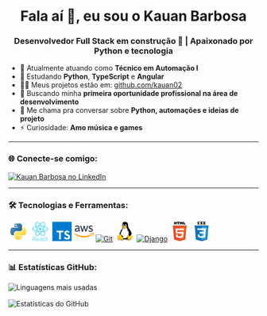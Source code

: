 <h1 align="center">Fala aí 👋, eu sou o Kauan Barbosa</h1>
<h3 align="center">Desenvolvedor Full Stack em construção 🚀 | Apaixonado por Python e tecnologia</h3>

- 🔭 Atualmente atuando como **Técnico em Automação I**
- 🌱 Estudando **Python**, **TypeScript** e **Angular**
- 👨‍💻 Meus projetos estão em: [github.com/kauan02](https://github.com/kauan02)
- 🎯 Buscando minha **primeira oportunidade profissional na área de desenvolvimento**
- 💬 Me chama pra conversar sobre **Python, automações e ideias de projeto**
- ⚡ Curiosidade: **Amo música e games**

---

<h3 align="left">🌐 Conecte-se comigo:</h3>
<p align="left">
  <a href="https://linkedin.com/in/kauan-barbosa-5b8133268/" target="_blank">
    <img align="center" src="https://raw.githubusercontent.com/rahuldkjain/github-profile-readme-generator/master/src/images/icons/Social/linked-in-alt.svg" alt="Kauan Barbosa no LinkedIn" height="30" width="40" />
  </a>
</p>

---

<h3 align="left">🛠️ Tecnologias e Ferramentas:</h3>
<p align="left">
  <a href="https://www.python.org" target="_blank"><img src="https://raw.githubusercontent.com/devicons/devicon/master/icons/python/python-original.svg" alt="Python" width="40" height="40"/></a>
  <a href="https://reactjs.org/" target="_blank"><img src="https://raw.githubusercontent.com/devicons/devicon/master/icons/react/react-original-wordmark.svg" alt="React" width="40" height="40"/></a>
  <a href="https://www.typescriptlang.org/" target="_blank"><img src="https://raw.githubusercontent.com/devicons/devicon/master/icons/typescript/typescript-original.svg" alt="TypeScript" width="40" height="40"/></a>
  <a href="https://aws.amazon.com" target="_blank"><img src="https://raw.githubusercontent.com/devicons/devicon/master/icons/amazonwebservices/amazonwebservices-original-wordmark.svg" alt="AWS" width="40" height="40"/></a>
  <a href="https://git-scm.com/" target="_blank"><img src="https://www.vectorlogo.zone/logos/git-scm/git-scm-icon.svg" alt="Git" width="40" height="40"/></a>
  <a href="https://www.linux.org/" target="_blank"><img src="https://raw.githubusercontent.com/devicons/devicon/master/icons/linux/linux-original.svg" alt="Linux" width="40" height="40"/></a>
  <a href="https://www.djangoproject.com/" target="_blank"><img src="https://cdn.worldvectorlogo.com/logos/django.svg" alt="Django" width="40" height="40"/></a>
  <a href="https://www.w3.org/html/" target="_blank"><img src="https://raw.githubusercontent.com/devicons/devicon/master/icons/html5/html5-original-wordmark.svg" alt="HTML" width="40" height="40"/></a>
  <a href="https://www.w3schools.com/css/" target="_blank"><img src="https://raw.githubusercontent.com/devicons/devicon/master/icons/css3/css3-original-wordmark.svg" alt="CSS" width="40" height="40"/></a>
</p>

---

<h3 align="left">📊 Estatísticas GitHub:</h3>
<p>
  <img align="left" src="https://github-readme-stats.vercel.app/api/top-langs?username=kauan02&show_icons=true&locale=pt-br&layout=compact" alt="Linguagens mais usadas" />
</p>
<p>&nbsp;</p>
<p>
  <img align="center" src="https://github-readme-stats.vercel.app/api?username=kauan02&show_icons=true&locale=pt-br" alt="Estatísticas do GitHub" />
</p>

